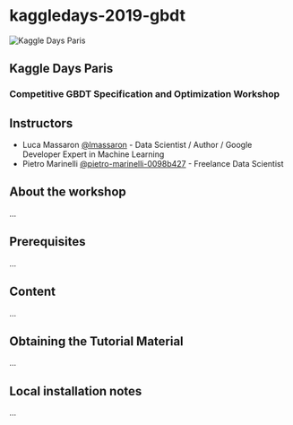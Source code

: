 # kaggledays-2019-gbdt
![Kaggle Days Paris](https://kaggledays.com/wp-content/uploads/sites/2/2018/11/46508555_1939772529664297_1579296553191866368_n-1024x536.png)

## Kaggle Days Paris
### Competitive GBDT Specification and Optimization Workshop

## Instructors
* Luca Massaron [@lmassaron](https://www.linkedin.com/in/lmassaron/) - Data Scientist / Author / Google Developer Expert in Machine Learning
* Pietro Marinelli [@pietro-marinelli-0098b427](https://www.linkedin.com/in/pietro-marinelli-0098b427/) - Freelance Data Scientist

## About the workshop
...

## Prerequisites
...

## Content
...

## Obtaining the Tutorial Material
...

## Local installation notes
...
